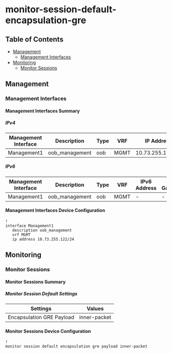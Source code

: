 # monitor-session-default-encapsulation-gre

## Table of Contents

- [Management](#management)
  - [Management Interfaces](#management-interfaces)
- [Monitoring](#monitoring)
  - [Monitor Sessions](#monitor-sessions)

## Management

### Management Interfaces

#### Management Interfaces Summary

##### IPv4

| Management Interface | Description | Type | VRF | IP Address | Gateway |
| -------------------- | ----------- | ---- | --- | ---------- | ------- |
| Management1 | oob_management | oob | MGMT | 10.73.255.122/24 | 10.73.255.2 |

##### IPv6

| Management Interface | Description | Type | VRF | IPv6 Address | IPv6 Gateway |
| -------------------- | ----------- | ---- | --- | ------------ | ------------ |
| Management1 | oob_management | oob | MGMT | - | - |

#### Management Interfaces Device Configuration

```eos
!
interface Management1
   description oob_management
   vrf MGMT
   ip address 10.73.255.122/24
```

## Monitoring

### Monitor Sessions

#### Monitor Sessions Summary

##### Monitor Session Default Settings

| Settings | Values |
| -------- | ------ |
| Encapsulation GRE Payload | inner-packet |

#### Monitor Sessions Device Configuration

```eos
!
monitor session default encapsulation gre payload inner-packet
```
